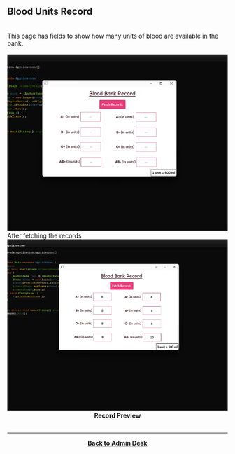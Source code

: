 ## Blood Units Record

<br>
This page has fields to show how many units of blood are available in the bank.
<br>
<br>
<img src="./assets/BloodRecordEmpty.webp" />
<br>
After fetching the records
<br>
<img src="./assets/BloodRecordFilled.webp" />
<center><b>Record Preview</b></center>

<center>
<br>
<hr><a href="./Page2.md"><b>Back to Admin Desk</b></a>
<br>
